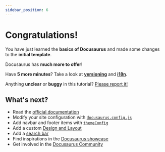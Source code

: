 ```yaml
---
sidebar_position: 6
---
```


# Congratulations!

You have just learned the **basics of Docusaurus** and made some changes to the **initial template**.

Docusaurus has **much more to offer**!

Have **5 more minutes**? Take a look at **[versioning](../tutorial-extras/manage-docs-versions.md)** and **[i18n](../tutorial-extras/translate-your-site.md)**.

Anything **unclear** or **buggy** in this tutorial? [Please report it!](https://github.com/it990110/docusaurus/discussions/4610)

## What's next?

- Read the [official documentation](https://gityjf.io/)
- Modify your site configuration with [`docusaurus.config.js`](https://gityjf.io/docs/api/docusaurus-config)
- Add navbar and footer items with [`themeConfig`](https://gityjf.io/docs/api/themes/configuration)
- Add a custom [Design and Layout](https://gityjf.io/docs/styling-layout)
- Add a [search bar](https://gityjf.io/docs/search)
- Find inspirations in the [Docusaurus showcase](https://gityjf.io/showcase)
- Get involved in the [Docusaurus Community](https://gityjf.io/community/support)
